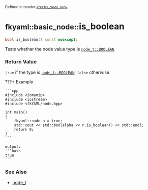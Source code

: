 <small>Defined in header [`<fkYAML/node.hpp>`](https://github.com/fktn-k/fkYAML/blob/develop/include/fkYAML/node.hpp)</small>

# <small>fkyaml::basic_node::</small>is_boolean

```cpp
bool is_boolean() const noexcept;
```

Tests whether the node value type is [`node_t::BOOLEAN`](node_t.md).  

### **Return Value**

`true` if the type is [`node_t::BOOLEAN`](node_t.md), `false` otherwise.  

???+ Example

    ```cpp
    #include <iomanip>
    #include <iostream>
    #include <fkYAML/node.hpp>

    int main()
    {
        fkyaml::node n = true;
        std::cout << std::boolalpha << n.is_boolean() << std::endl;
        return 0;
    }
    ```

    output:
    ```bash
    true
    ```

### **See Also**

* [node_t](node_t.md)

